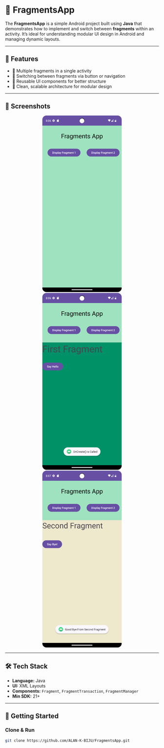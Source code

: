 # 🧩 FragmentsApp

The **FragmentsApp** is a simple Android project built using **Java** that demonstrates how to implement and switch between **fragments** within an activity. It’s ideal for understanding modular UI design in Android and managing dynamic layouts.

---

## 🎯 Features

- 📱 Multiple fragments in a single activity
- 🔄 Switching between fragments via button or navigation
- 🧱 Reusable UI components for better structure
- 🚀 Clean, scalable architecture for modular design

---

## 📸 Screenshots

<div align="center">
  <img src="https://github.com/ALAN-K-BIJU/FragmentsApp/blob/main/screenshots/home.png" alt="Home Fragment" width="260"/>
  <img src="https://github.com/ALAN-K-BIJU/FragmentsApp/blob/main/screenshots/fragment1.png" alt="Fragment One" width="260"/>
  <img src="https://github.com/ALAN-K-BIJU/FragmentsApp/blob/main/screenshots/fragment2.png" alt="Fragment Two" width="260"/>
</div>

---

## 🛠️ Tech Stack

- **Language:** Java  
- **UI:** XML Layouts  
- **Components:** `Fragment`, `FragmentTransaction`, `FragmentManager`  
- **Min SDK:** 21+

---

## 🚀 Getting Started

### Clone & Run
```bash
git clone https://github.com/ALAN-K-BIJU/FragmentsApp.git

